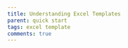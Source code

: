 ```yaml
---
title: Understanding Excel Templates
parent: quick start
tags: excel template
comments: true
---
```


